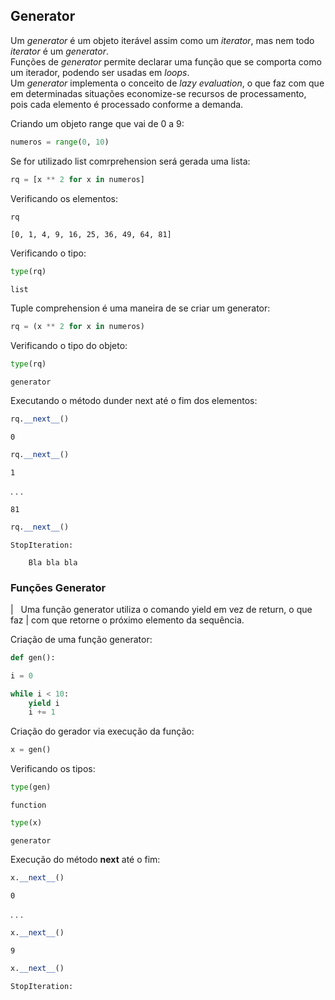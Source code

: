 ## Generator

Um *generator* é um objeto iterável assim como um *iterator*, mas nem todo
*iterator* é um *generator*.  
Funções de *generator* permite declarar uma função que se comporta como um
iterador, podendo ser usadas em *loops*.  
Um *generator* implementa o conceito de *lazy evaluation*, o que faz com que
em determinadas situações economize-se recursos de processamento, pois cada
elemento é processado conforme a demanda.  
   
Criando um objeto range que vai de 0 a 9:

``` python
numeros = range(0, 10)
```

Se for utilizado list comrprehension será gerada uma lista:

``` python
rq = [x ** 2 for x in numeros]
```

Verificando os elementos:

``` python
rq
```

``` console
[0, 1, 4, 9, 16, 25, 36, 49, 64, 81]
```

Verificando o tipo:

``` python
type(rq)
```

``` console
list
```

Tuple comprehension é uma maneira de se criar um generator:

``` python
rq = (x ** 2 for x in numeros)
```

Verificando o tipo do objeto:

``` python
type(rq)
```

``` console
generator
```

Executando o método dunder next até o fim dos elementos:

``` python
rq.__next__()
```

``` console
0
```

``` python
rq.__next__()
```

``` console
1
```

. . .

``` console
81
```

``` python
rq.__next__()
```

``` console
StopIteration:

    Bla bla bla
```

### Funções Generator

|   Uma função generator utiliza o comando yield em vez de return, o que
  faz
| com que retorne o próximo elemento da sequência.

Criação de uma função generator:

``` python
def gen():

i = 0

while i < 10:
    yield i
    i += 1
```

Criação do gerador via execução da função:

``` python
x = gen()
```

Verificando os tipos:

``` python
type(gen)
```

``` console
function
```

``` python
type(x)
```

``` console
generator
```

Execução do método __next__ até o fim:

``` python
x.__next__()
```

``` console
0
```

. . .

``` python
x.__next__()
```

``` console
9
```

``` python
x.__next__()
```

``` console
StopIteration:
```
